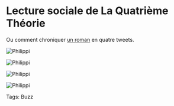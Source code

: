 # Lecture sociale de La Quatrième Théorie

Ou comment chroniquer [un roman](http://blog.tcrouzet.com/la-quatrieme-theorie/) en quatre tweets.

![Philippi](http://blog.tcrouzet.comhttps://tcrouzet.com/images_tc/2013/04/philippi4.png)

![Philippi](http://blog.tcrouzet.comhttps://tcrouzet.com/images_tc/2013/04/philippi3.png)

![Philippi](http://blog.tcrouzet.comhttps://tcrouzet.com/images_tc/2013/04/philippi2.png)

![Philippi](http://blog.tcrouzet.comhttps://tcrouzet.com/images_tc/2013/04/philippi1.png)



Tags: Buzz